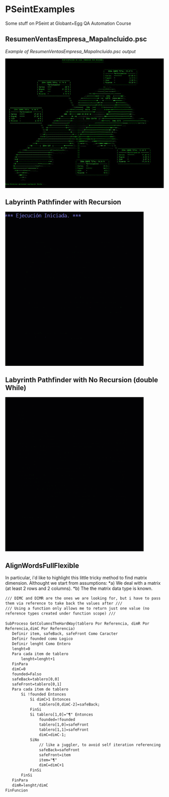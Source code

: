 # PSeintExamples
Some stuff on PSeint at Globant+Egg QA Automation Course


## ResumenVentasEmpresa_MapaIncluido.psc

*Example of ResumenVentasEmpresa_MapaIncluido.psc output*

![alt text](https://github.com/Jmlucero1984/PSeintExamples/blob/main/map.JPG?raw=true)



## Labyrinth Pathfinder with Recursion 

![alt text](https://github.com/Jmlucero1984/PSeintExamples/blob/main/Labyrinth%20Recursion.gif?raw=true)



## Labyrinth Pathfinder with No Recursion (double While)

![alt text](https://github.com/Jmlucero1984/PSeintExamples/blob/main/Labyrinth%20No%20Recursion.gif?raw=true)


## AlignWordsFullFlexible

In particular, i'd like to highlight this little tricky method to find matrix dimension.
Althought we start from assumptions:
	*a) We deal with a matrix (at least 2 rows and 2 columns).
	*b) The the matrix data type is known.
	
 ```
/// DIMC and DIMR are the ones we are looking for, but i have to pass them via reference to take back the values after ///
/// Using a function only allows me to return just one value (no reference types created under function scope) ///

SubProceso GetColumnsTheHardWay(tablero Por Referencia, dimR Por Referencia,dimC Por Referencia)
	Definir item, safeBack, safeFront Como Caracter
	Definir founded como Logico
	Definir lenght Como Entero
	lenght=0
	Para cada item de tablero
		lenght=lenght+1
	FinPara
	dimC=0
	founded=Falso
	safeBack=tablero[0,0]
	safeFront=tablero[0,1]
	Para cada item de tablero
		Si !founded Entonces
			Si dimC>1 Entonces
				tablero[0,dimC-2]=safeBack;
			FinSi
			Si tablero[1,0]="¶" Entonces 
				founded=!founded
				tablero[1,0]=safeFront
				tablero[1,1]=safeFront
				dimC=dimC-1;
			SiNo 
				// like a juggler, to avoid self iteration referencing
				safeBack=safeFront 
				safeFront=item	
				item="¶"
				dimC=dimC+1
			FinSi
		FinSi
	FinPara
	dimR=lenght/dimC
FinFuncion
```
